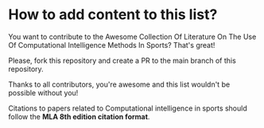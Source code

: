 # How to add content to this list?

You want to contribute to the Awesome Collection Of Literature On The Use Of Computational Intelligence Methods In Sports? That's great!

Please, fork this repository and create a PR to the main branch of this repository.

Thanks to all contributors, you're awesome and this list wouldn't be possible without you!

Citations to papers related to Computational intelligence in sports should follow the **MLA 8th edition citation format**.

